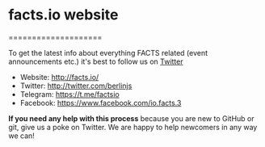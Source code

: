 # facts.io website
====================

To get the latest info about everything FACTS related (event announcements etc.)
it's best to follow us on [Twitter](http://twitter.com/berlinjs)

* Website: http://facts.io/
* Twitter: http://twitter.com/berlinjs
* Telegram: https://t.me/factsio
* Facebook: https://www.facebook.com/io.facts.3


**If you need any help with this process** because you are new to GitHub or git,
give us a poke on Twitter. We are happy to help newcomers in any way we can!
